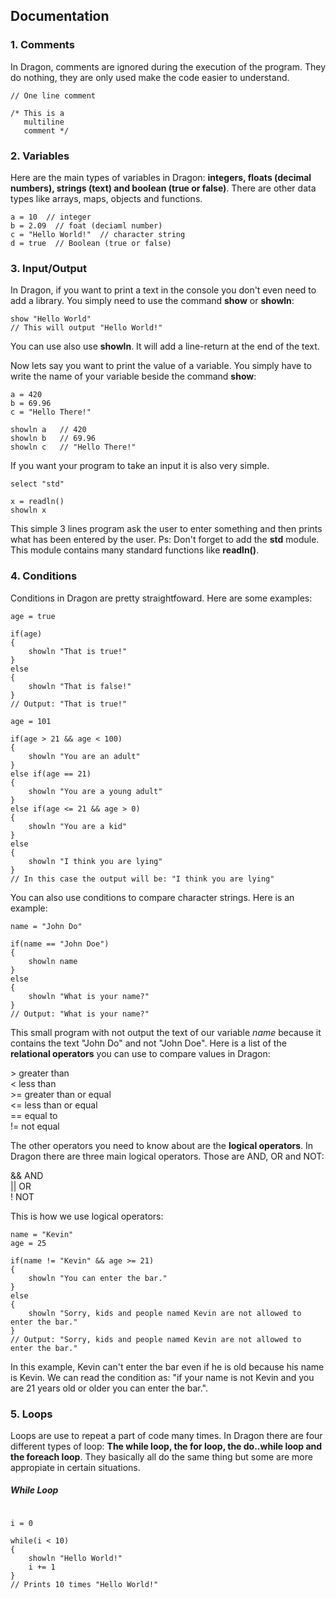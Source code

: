 

## Documentation

### 1. Comments
In Dragon, comments are ignored during the execution of the program. They do nothing, they are only used make the code easier to understand.
```
// One line comment

/* This is a 
   multiline
   comment */
```


### 2. Variables
Here are the main types of variables in Dragon: **integers, floats (decimal numbers), strings (text) and boolean (true or false)**.
There are other data types like arrays, maps, objects and functions.
```
a = 10  // integer
b = 2.09  // foat (deciaml number)
c = "Hello World!"  // character string
d = true  // Boolean (true or false)
```


### 3. Input/Output

In Dragon, if you want to print a text in the console you don't even need to add a library. You simply need to use the command __show__ or __showln__:
```
show "Hello World"
// This will output "Hello World!"
```
You can use also use __showln__. It will add a line-return at the end of the text.

Now lets say you want to print the value of a variable. You simply have to write the name of your variable beside the command __show__:
```
a = 420
b = 69.96
c = "Hello There!"

showln a   // 420
showln b   // 69.96
showln c   // "Hello There!"
```

If you want your program to take an input it is also very simple.
```
select "std"

x = readln()
showln x
```
This simple 3 lines program ask the user to enter something and then prints what has been entered by the user.
Ps: Don't forget to add the __std__ module. This module contains many standard functions like __readln()__.


### 4. Conditions

Conditions in Dragon are pretty straightfoward. Here are some examples:
```
age = true

if(age)
{
    showln "That is true!"
} 
else
{
    showln "That is false!"
}
// Output: "That is true!"
```

```
age = 101

if(age > 21 && age < 100)
{
    showln "You are an adult"
} 
else if(age == 21)
{
    showln "You are a young adult"
}
else if(age <= 21 && age > 0)
{
    showln "You are a kid"
}
else
{
    showln "I think you are lying"
}
// In this case the output will be: "I think you are lying"
```

You can also use conditions to compare character strings. Here is an example:
```
name = "John Do"

if(name == "John Doe")
{
    showln name
}
else
{
    showln "What is your name?"
}
// Output: "What is your name?"
```
This small program with not output the text of our variable _name_ because it contains the text "John Do" and not "John Doe".
Here is a list of the **relational operators** you can use to compare values in Dragon:

&gt; greater than  
&lt; less than  
&gt;= greater than or equal  
&lt;= less than or equal  
== equal to  
!= not equal  

The other operators you need to know about are the **logical operators**. In Dragon there are three main logical operators. Those are AND, OR and NOT:

&& AND  
|| OR  
!  NOT  

This is how we use logical operators:
```
name = "Kevin"
age = 25

if(name != "Kevin" && age >= 21)
{
    showln "You can enter the bar."
}
else
{
    showln "Sorry, kids and people named Kevin are not allowed to enter the bar."
}
// Output: "Sorry, kids and people named Kevin are not allowed to enter the bar."
```
In this example, Kevin can't enter the bar even if he is old because his name is Kevin.
We can read the condition as: "if your name is not Kevin and you are 21 years old or older you can enter the bar.".  

### 5. Loops
Loops are use to repeat a part of code many times. In Dragon there are four different types of loop: **The while loop, the for loop, the do..while loop and the foreach loop**. They basically all do the same thing but some are more appropiate in certain situations.

##### While Loop
```

i = 0

while(i < 10)
{
    showln "Hello World!"
    i += 1
}
// Prints 10 times "Hello World!"
```
